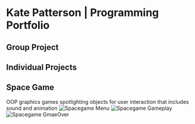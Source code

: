 # Kate Patterson | Programming Portfolio

## Group Project

## Individual Projects

## Space Game
OOP graphics games spotlighting objects for user interaction that includes sound and animation
![Spacegame Menu](<img width="594" alt="Screenshot 2024-01-30 at 9 48 10 AM" src="https://github.com/katepatterson/programmingportfolio/assets/142922025/3eabb7c1-2d9c-44ea-a4e0-63ca6487a85a">
)
![Spacegame Gameplay]()
![Spacegame GmaeOver]()
